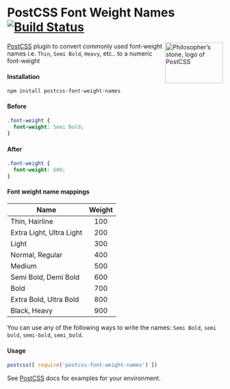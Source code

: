 # PostCSS Font Weight Names [![Build Status][ci-img]][ci]

<img align="right" width="135" height="95"
     title="Philosopher’s stone, logo of PostCSS"
     src="http://postcss.github.io/postcss/logo-leftp.svg">

[PostCSS] plugin to convert commonly used font-weight names i.e. `Thin`, `Semi Bold`, `Heavy`, etc.. to a numeric font-weight

[PostCSS]: https://github.com/postcss/postcss
[ci-img]:  https://travis-ci.org/dan-gamble/postcss-font-weight-names.svg
[ci]:      https://travis-ci.org/dan-gamble/postcss-font-weight-names

#### Installation
```
npm install postcss-font-weight-names
```

#### Before
```css
.font-weight {
  font-weight: Semi Bold;
}
```

#### After
```css
.font-weight {
  font-weight: 600;
}
```

#### Font weight name mappings
| Name                     | Weight        |
| ------------------------ |:-------------:|
| Thin, Hairline           | 100           |
| Extra Light, Ultra Light | 200           |
| Light                    | 300           |
| Normal, Regular          | 400           |
| Medium                   | 500           |
| Semi Bold, Demi Bold     | 600           |
| Bold                     | 700           |
| Extra Bold, Ultra Bold   | 800           |
| Black, Heavy             | 900           |

You can use any of the following ways to write the names: `Semi Bold`, `semi bold`, `semi-bold`, `semi_bold`.

#### Usage

```js
postcss([ require('postcss-font-weight-names') ])
```

See [PostCSS] docs for examples for your environment.
